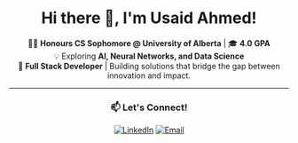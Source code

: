 
<div align="center">

# Hi there 👋, I'm Usaid Ahmed!

👨‍🎓 **Honours CS Sophomore @ University of Alberta** | 🎓 **4.0 GPA**  
💡 Exploring **AI, Neural Networks, and Data Science**  
🚀 **Full Stack Developer** | Building solutions that bridge the gap between innovation and impact.

---

### 📫 Let's Connect!
[![LinkedIn](https://img.shields.io/badge/-LinkedIn-blue?style=flat&logo=linkedin)](https://www.linkedin.com/in/usaid-ahmed-2149422a2)
[![Email](https://img.shields.io/badge/-Email-white?style=flat&logo=gmail&logoColor=red)](mailto:usaid1@ualberta.ca)


 

</div>
